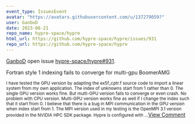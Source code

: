 ```yaml
---
event_type: IssuesEvent
avatar: "https://avatars.githubusercontent.com/u/137279059?"
user: GanboD
date: 2023-06-21
repo_name: hypre-space/hypre
html_url: https://github.com/hypre-space/hypre/issues/931
repo_url: https://github.com/hypre-space/hypre
---
```


<a href='https://github.com/GanboD' target='_blank'>GanboD</a> open issue <a href='https://github.com/hypre-space/hypre/issues/931' target='_blank'>hypre-space/hypre#931</a>.

<p>Fortran style 1 indexing fails to converge for multi-gpu BoomerAMG</p><small>I have tested the GPU version by adapting the ex5f_cptr.f source code to import a linear system from my own application. The index of unknowns start from 1 rather than 0. The single GPU version works fine. But multi-GPU version fails to converge or even crash. No problem with CPU version. Multi-GPU version works fine as well if I change the index such that it start from 0. I believe that there is a bug in MPI communication in the GPU version when index start from 1. The MPI version used in my testing is the OpenMPI 3.1 version provided in the NVIDIA HPC SDK package. Hypre is configured with...</small><a href='https://github.com/hypre-space/hypre/issues/931' target='_blank'>View Comment</a>